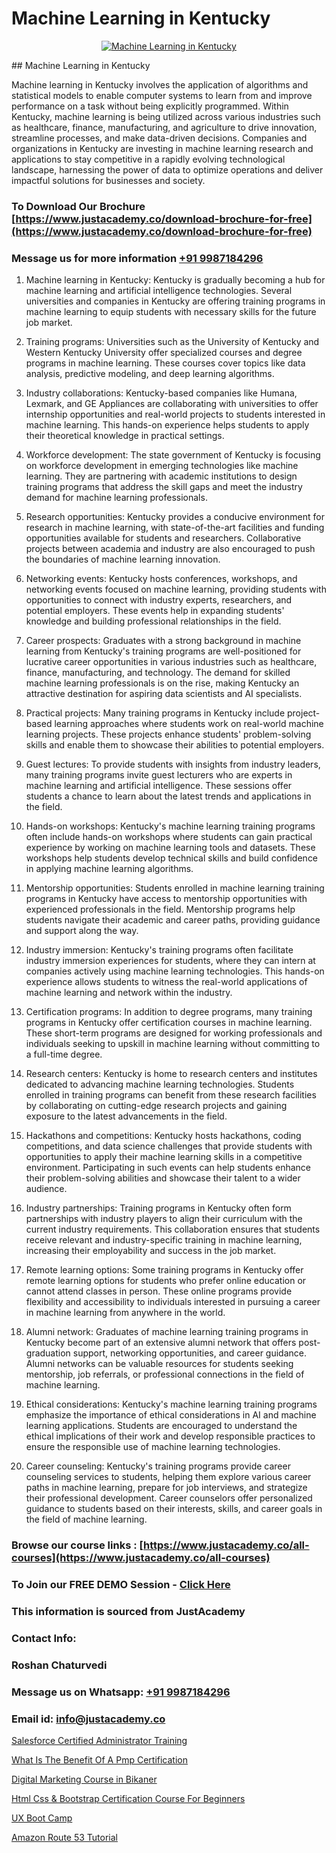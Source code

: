 # Machine Learning in Kentucky

<p align="center">
  <a href="https://justacademy.co/course-detail/machine-learning">
    <img src="https://justacademy.co/storage2/course_image/1709713428_course_image.webp" alt="Machine Learning in Kentucky">
  </a>
</p>
## Machine Learning in Kentucky

Machine learning in Kentucky involves the application of algorithms and statistical models to enable computer systems to learn from and improve performance on a task without being explicitly programmed. Within Kentucky, machine learning is being utilized across various industries such as healthcare, finance, manufacturing, and agriculture to drive innovation, streamline processes, and make data-driven decisions. Companies and organizations in Kentucky are investing in machine learning research and applications to stay competitive in a rapidly evolving technological landscape, harnessing the power of data to optimize operations and deliver impactful solutions for businesses and society.
### To Download Our Brochure [https://www.justacademy.co/download-brochure-for-free](https://www.justacademy.co/download-brochure-for-free)
### Message us for more information [+91 9987184296](https://api.whatsapp.com/send?phone=919987184296)
1) Machine learning in Kentucky:
Kentucky is gradually becoming a hub for machine learning and artificial intelligence technologies. Several universities and companies in Kentucky are offering training programs in machine learning to equip students with necessary skills for the future job market.

2) Training programs:
Universities such as the University of Kentucky and Western Kentucky University offer specialized courses and degree programs in machine learning. These courses cover topics like data analysis, predictive modeling, and deep learning algorithms.

3) Industry collaborations:
Kentucky-based companies like Humana, Lexmark, and GE Appliances are collaborating with universities to offer internship opportunities and real-world projects to students interested in machine learning. This hands-on experience helps students to apply their theoretical knowledge in practical settings.

4) Workforce development:
The state government of Kentucky is focusing on workforce development in emerging technologies like machine learning. They are partnering with academic institutions to design training programs that address the skill gaps and meet the industry demand for machine learning professionals.

5) Research opportunities:
Kentucky provides a conducive environment for research in machine learning, with state-of-the-art facilities and funding opportunities available for students and researchers. Collaborative projects between academia and industry are also encouraged to push the boundaries of machine learning innovation.

6) Networking events:
Kentucky hosts conferences, workshops, and networking events focused on machine learning, providing students with opportunities to connect with industry experts, researchers, and potential employers. These events help in expanding students' knowledge and building professional relationships in the field.

7) Career prospects:
Graduates with a strong background in machine learning from Kentucky's training programs are well-positioned for lucrative career opportunities in various industries such as healthcare, finance, manufacturing, and technology. The demand for skilled machine learning professionals is on the rise, making Kentucky an attractive destination for aspiring data scientists and AI specialists.

8) Practical projects:
Many training programs in Kentucky include project-based learning approaches where students work on real-world machine learning projects. These projects enhance students' problem-solving skills and enable them to showcase their abilities to potential employers.

9) Guest lectures:
To provide students with insights from industry leaders, many training programs invite guest lecturers who are experts in machine learning and artificial intelligence. These sessions offer students a chance to learn about the latest trends and applications in the field.

10) Hands-on workshops:
Kentucky's machine learning training programs often include hands-on workshops where students can gain practical experience by working on machine learning tools and datasets. These workshops help students develop technical skills and build confidence in applying machine learning algorithms.

11) Mentorship opportunities:
Students enrolled in machine learning training programs in Kentucky have access to mentorship opportunities with experienced professionals in the field. Mentorship programs help students navigate their academic and career paths, providing guidance and support along the way.

12) Industry immersion:
Kentucky's training programs often facilitate industry immersion experiences for students, where they can intern at companies actively using machine learning technologies. This hands-on experience allows students to witness the real-world applications of machine learning and network within the industry.

13) Certification programs:
In addition to degree programs, many training programs in Kentucky offer certification courses in machine learning. These short-term programs are designed for working professionals and individuals seeking to upskill in machine learning without committing to a full-time degree.

14) Research centers:
Kentucky is home to research centers and institutes dedicated to advancing machine learning technologies. Students enrolled in training programs can benefit from these research facilities by collaborating on cutting-edge research projects and gaining exposure to the latest advancements in the field.

15) Hackathons and competitions:
Kentucky hosts hackathons, coding competitions, and data science challenges that provide students with opportunities to apply their machine learning skills in a competitive environment. Participating in such events can help students enhance their problem-solving abilities and showcase their talent to a wider audience.

16) Industry partnerships:
Training programs in Kentucky often form partnerships with industry players to align their curriculum with the current industry requirements. This collaboration ensures that students receive relevant and industry-specific training in machine learning, increasing their employability and success in the job market.

17) Remote learning options:
Some training programs in Kentucky offer remote learning options for students who prefer online education or cannot attend classes in person. These online programs provide flexibility and accessibility to individuals interested in pursuing a career in machine learning from anywhere in the world.

18) Alumni network:
Graduates of machine learning training programs in Kentucky become part of an extensive alumni network that offers post-graduation support, networking opportunities, and career guidance. Alumni networks can be valuable resources for students seeking mentorship, job referrals, or professional connections in the field of machine learning.

19) Ethical considerations:
Kentucky's machine learning training programs emphasize the importance of ethical considerations in AI and machine learning applications. Students are encouraged to understand the ethical implications of their work and develop responsible practices to ensure the responsible use of machine learning technologies.

20) Career counseling:
Kentucky's training programs provide career counseling services to students, helping them explore various career paths in machine learning, prepare for job interviews, and strategize their professional development. Career counselors offer personalized guidance to students based on their interests, skills, and career goals in the field of machine learning.

### Browse our course links : [https://www.justacademy.co/all-courses](https://www.justacademy.co/all-courses) 
### To Join our FREE DEMO Session - [Click Here](https://www.justacademy.co/register-for-course-demo)


### This information is sourced from JustAcademy
### Contact Info:
### Roshan Chaturvedi
### Message us on Whatsapp: [+91 9987184296](https://api.whatsapp.com/send?phone=919987184296)
### Email id: [info@justacademy.co](mailto:info@justacademy.co)
                
[Salesforce Certified Administrator Training](https://www.linkedin.com/pulse/salesforce-certified-administrator-training-justacademy-sunnyvale-fflmc?trackingId=%2FCjH0c68Ajb1ftOdzGM1Qw%3D%3D&lipi=urn%3Ali%3Apage%3Ad_flagship3_company_admin%3BNFdqqfBkQamwMdOz7MGZnA%3D%3D)

[What Is The Benefit Of A Pmp Certification](https://www.linkedin.com/pulse/what-benefit-pmp-certification-justacademy-beangaluru-k0iec?trackingId=NXuc0%2BTx0L8cgdLbrtbbpw%3D%3D&lipi=urn%3Ali%3Apage%3Ad_flagship3_company_admin%3Bx8y7hAo2S%2Fe2HLe3couk6g%3D%3D)

[Digital Marketing Course in Bikaner](https://medium.com/@akanshapatil/digital-marketing-course-in-bikaner-8f7e85113d08)

[Html Css & Bootstrap Certification Course For Beginners](https://medium.com/@justacademytraining/html-css-bootstrap-certification-course-for-beginners-9c6b7a5128e2)

[UX Boot Camp](https://justacademyin.github.io/justacademy/ux-boot-camp)

[Amazon Route 53 Tutorial](https://justacademyin.github.io/justacademy/amazon-route-53-tutorial)

